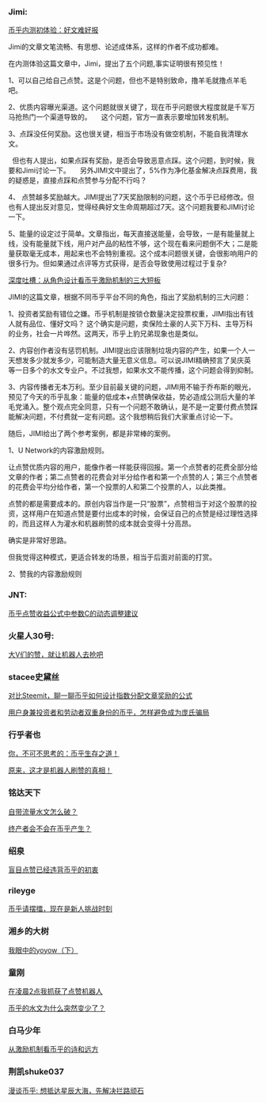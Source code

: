 
### Jimi:
[币乎内测初体验：好文难好报](http://mp.weixin.qq.com/s/iNXWzinZwphmf0SKDahbjQ)

Jimi的文章文笔流畅、有思想、论述成体系，这样的作者不成功都难。

在内测体验这篇文章中，Jimi，提出了五个问题,事实证明很有预见性！

1、可以自己给自己点赞。这是个问题，但也不是特别致命，撸羊毛就撸点羊毛吧。

2、优质内容曝光渠道。这个问题就很关键了，现在币乎问题很大程度就是千军万马抢热门一个渠道导致的。
   
   这个问题，官方一直表示要增加转发机制。

3、点踩没任何奖励。这也很关键，相当于市场没有做空机制，不能自我清理水文。

   但也有人提出，如果点踩有奖励，是否会导致恶意点踩。这个问题，到时候，我要和Jimi讨论一下。
   
   另外JIMI文中提出了，5%作为净化基金解决点踩费用，我的疑惑是，直接点踩和点赞参与分配不行吗？
   
4、 点赞越多奖励越大。JIMI提出了7天奖励限制的问题，这个币乎已经修改。但也有人提出反对意见，觉得经典好文生命周期超过7天。这个问题我要和JIMI讨论一下。 

5、能量的设定过于简单。文章指出，每天直接送能量，会导致，一是有能量就上线，没有能量就下线，用户对产品的粘性不够，这个现在看来问题倒不大；二是能量获取毫无成本，用起来也不会特别重视。这个成本问题很关键，会很影响用户的很多行为。但如果通过点评等方式获得，是否会导致使用过程过于复杂?

[深度吐槽：从角色设计看币乎激励机制的三大短板](https://mp.weixin.qq.com/s?__biz=MzU1MDYzMTg4NQ==&mid=2247483982&idx=1&sn=163d0673c82bb87498edaa04f763dcd2&chksm=fb9ce2eccceb6bfa8c4c74e746ad17c2b94a9a7913b851001099b8e99a8e618e3a4723b4a932&mpshare=1&scene=1&srcid=03286KwofMLVHBge2A3aTVAl#rd)

JIMI的这篇文章，根据不同币乎平台不同的角色，指出了奖励机制的三大问题：

1、投资者奖励有错位之嫌。币乎机制是按锁仓数量决定投票权重，JIMI指出有钱人就有品位、懂好文吗？ 这个确实是问题，卖保险土豪的人买下万科、主导万科的业务，社会一片哗然。这两天，币乎上豹兄弟现象也是类似。

2、内容创作者没有惩罚机制。JIMI提出应该限制垃圾内容的产生，如果一个人一天想发多少就发多少，可能制造大量无意义信息。可以说JIMI精确预言了吴庆英等一日多个的水文专业户。不过我想，如果水文不能传播，这个问题会得到抑制。

3、内容传播者无本万利。至少目前最关键的问题，JIMI用不输于乔布斯的眼光，预见了今天的币乎乱象：能量的低成本+点赞确保收益，势必造成公测后大量的羊毛党涌入。整个观点完全同意，只有一个问题不敢确认，是不是一定要付费点赞踩能解决问题，不付费就一定有问题。这个我想稍后我们大家重点讨论一下。

随后，JIMI给出了两个参考案例，都是非常棒的案例。

1、U Network的内容激励规则。

让点赞优质内容的用户，能像作者一样能获得回报。第一个点赞者的花费全部分给文章的作者；第二点赞者的花费会对半分给作者和第一个点赞的人；第三个点赞者的花费会平均分给作者，第一个投票的人和第二个投票的人，以此类推。

点赞的都是需要成本的。原创内容当作是一只“股票”，点赞相当于对这个股票的投资，这样用户在知道点赞是要付出成本的时候，会保证自己的点赞是经过理性选择的，而且这样人为灌水和机器刷赞的成本就会变得十分高昂。

确实是非常好思路。

但我觉得这种模式，更适合转发的场景，相当于后面对前面的打赏。

2、赞我的内容激励规则


### JNT:
[币乎点赞收益公式中参数C的动态调整建议](https://m.bihu.com/article/141384)

### 火星人30号:
[大V们的赞，就让机器人去抢吧](https://m.bihu.com/article/142517)

### stacee史黛丝
[对比Steemit，聊一聊币乎如何设计指数分配文章奖励的公式](https://m.bihu.com/article/82068)

[用户身兼投资者和劳动者双重身份的币乎，怎样避免成为庞氏骗局](https://m.bihu.com/article/96616)

### 行乎者也
[你，不可不思考的：币乎生存之道！](https://m.bihu.com/article/99442)

[原来，这才是机器人刷赞的真相！](https://m.bihu.com/article/138657)

### 铭达天下
[自带流量水文怎么破？](https://m.bihu.com/article/105146)

[终产者会不会在币乎产生？](https://m.bihu.com/article/143335)

### 绍泉
[盲目点赞已经违背币乎的初衷](https://m.bihu.com/article/59697)

### rileyge
[币乎请摆擂，现在是新人挑战时刻](https://bihu.com/article/125141)

### 湘乡的大树
[我眼中的yoyow（下）](https://m.bihu.com/article/144951)

### 童刚
[在凌晨2点我抓获了点赞机器人](https://m.bihu.com/article/133147)

[币乎的水文为什么突然变少了？](https://m.bihu.com/article/142131)

### 白马少年
[从激励机制看币乎的诗和远方](https://m.bihu.com/article/2108)

### 荆凯shuke037
[漫谈币乎: 想抵达星辰大海，先解决拦路顽石](https://m.bihu.com/article/144409)
